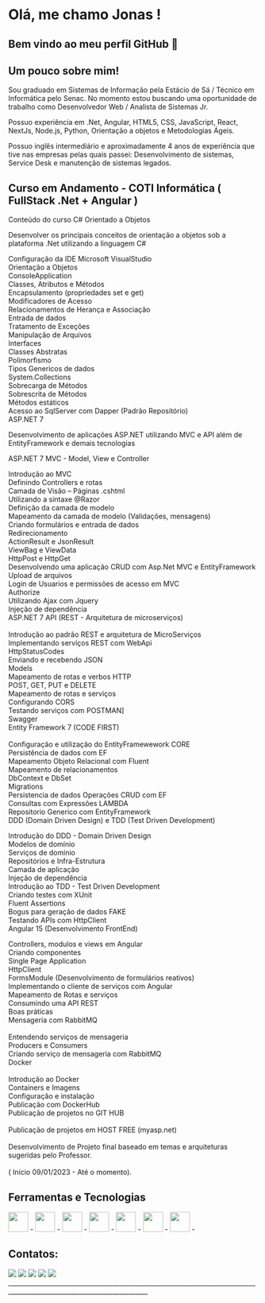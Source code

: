 # Olá, me chamo Jonas ! 
## Bem vindo ao meu perfil GitHub 👋

## Um pouco sobre mim!
Sou graduado em Sistemas de Informação pela Estácio de Sá / Técnico em Informática pelo Senac.
No momento estou buscando uma oportunidade de trabalho como Desenvolvedor Web / Analista de Sistemas Jr.

Possuo experiência em .Net, Angular, HTML5, CSS, JavaScript, React, NextJs, Node.js, Python, Orientação a objetos e Metodologias Ágeis.
 
Possuo inglês intermediário e aproximadamente 4 anos de experiência que tive nas empresas pelas quais passei:
Desenvolvimento de sistemas, Service Desk e manutenção de sistemas legados.

## Curso em Andamento - COTI Informática ( FullStack .Net + Angular )
<p> Conteúdo do curso
C# Orientado a Objetos
</p>
Desenvolver os principais conceitos de orientação a objetos sob a plataforma .Net utilizando a linguagem C#
<p>
Configuração da IDE Microsoft VisualStudio</br>
Orientação a Objetos</br>
ConsoleApplication</br>
Classes, Atributos e Métodos</br>
Encapsulamento (propriedades set e get)</br>
Modificadores de Acesso</br>
Relacionamentos de Herança e Associação</br>
Entrada de dados</br>
Tratamento de Exceções</br>
Manipulação de Arquivos</br>
Interfaces</br>
Classes Abstratas</br>
Polimorfismo</br>
Tipos Genericos de dados</br>
System.Collections </br>
Sobrecarga de Métodos</br>
Sobrescrita de Métodos</br>
Métodos estáticos</br>
Acesso ao SqlServer com Dapper (Padrão Repositório)</br>
ASP.NET 7</br>
</p>
Desenvolvimento de aplicações ASP.NET utilizando MVC e API além de EntityFramework e demais tecnologias

  ASP.NET 7 MVC - Model, View e Controller

Introdução ao MVC</br>
Definindo Controllers e rotas</br>
Camada de Visão – Páginas .cshtml</br>
Utilizando a sintaxe @Razor</br>
Definição da camada de modelo</br>
Mapeamento da camada de modelo (Validações, mensagens)</br>
Criando formulários e entrada de dados</br>
Redirecionamento</br>
ActionResult e JsonResult</br>
ViewBag e ViewData</br>
HttpPost e HttpGet</br>
Desenvolvendo uma aplicação CRUD com Asp.Net MVC e EntityFramework</br>
Upload de arquivos</br>
Login de Usuarios e permissões de acesso em MVC</br>
Authorize</br>
Utilizando Ajax com Jquery</br>
Injeção de dependência</br>
 ASP.NET 7 API (REST - Arquitetura de microserviços)</br>
</br>
Introdução ao padrão REST e arquitetura de MicroServiços</br>
Implementando serviços REST com WebApi</br>
HttpStatusCodes</br>
Enviando e recebendo JSON</br>
Models</br>
Mapeamento de rotas e verbos HTTP</br>
POST, GET, PUT e DELETE</br>
Mapeamento de rotas e serviços</br>
Configurando CORS</br>
Testando serviços com POSTMAN]</br>
Swagger</br>
 Entity Framework 7 (CODE FIRST)</br>
</br>
Configuração e utilização do EntityFramewework CORE</br>
Persistência de dados com EF</br>
Mapeamento Objeto Relacional com Fluent</br>
Mapeamento de relacionamentos </br>
DbContext e DbSet</br>
Migrations</br>
Persistencia de dados Operações CRUD com EF</br>
Consultas com Expressões LAMBDA</br>
Repositorio Generico com EntityFramework</br>
 DDD (Domain Driven Design) e TDD (Test Driven Development)</br>

Introdução do DDD - Domain Driven Design</br>
Modelos de domínio</br>
Serviços de domínio</br>
Repositórios e Infra-Estrutura</br>
Camada de aplicação</br>
Injeção de dependência</br>
Introdução ao TDD - Test Driven Development</br>
Criando testes com XUnit</br>
Fluent Assertions</br>
Bogus para geração de dados FAKE</br>
Testando APIs com HttpClient</br>
 Angular 15 (Desenvolvimento FrontEnd)</br>

Controllers, modulos e views em Angular</br>
Criando componentes</br>
Single Page Application</br>
HttpClient</br>
FormsModule (Desenvolvimento de formulários reativos)</br>
Implementando o cliente de serviços com Angular</br>
Mapeamento de Rotas e serviços</br>
Consumindo uma API REST</br>
Boas práticas</br>
Mensageria com RabbitMQ</br>
</br>
Entendendo serviços de mensageria</br>
Producers e Consumers</br>
Criando serviço de mensageria com RabbitMQ</br>
Docker</br>
</br>
Introdução ao Docker</br>
Containers e Imagens</br>
Configuração e instalação</br>
Publicação com DockerHub</br>
Publicação de projetos no GIT HUB</br>
</br>
Publicação de projetos em HOST FREE (myasp.net)</br>
</br>
Desenvolvimento de Projeto final baseado em temas e arquiteturas sugeridas pelo Professor. </br>
</br>
( Início 09/01/2023 - Até o momento).</br>

## Ferramentas e Tecnologias

<img src="https://cdn.jsdelivr.net/gh/devicons/devicon/icons/git/git-original.svg" width="40" height="40"/> - <img src="https://cdn.jsdelivr.net/gh/devicons/devicon/icons/python/python-original.svg" width="40" height="40"/> - <img src="https://cdn.jsdelivr.net/gh/devicons/devicon/icons/dotnetcore/dotnetcore-original.svg" width="40" height="40"/> -  <img src="https://upload.wikimedia.org/wikipedia/commons/thumb/c/cf/Angular_full_color_logo.svg/250px-Angular_full_color_logo.svg.png" width="40" height="40"/> - <img src="https://cdn.jsdelivr.net/gh/devicons/devicon/icons/react/react-original.svg" width="40" height="40"/> - <img src="https://cdn.pixabay.com/photo/2013/07/13/11/43/tux-158547__480.png" width="40" height="40"/> - <img src="https://cdn.jsdelivr.net/gh/devicons/devicon/icons/php/php-original.svg" width="40" height="40"/> - 

## Contatos:

<div>
<a href="https://www.youtube.com/channel/UCJqkQX9dEl4Xu3mzttZxrbg/videos" target="_blank"><img src="https://img.shields.io/badge/YouTube-FF0000?style=for-the-badge&logo=youtube&logoColor=white" target="_blank"></a>
<a href="https://instagram.com/jonasjosino" target="_blank"><img src="https://img.shields.io/badge/-Instagram-%23E4405F?style=for-the-badge&logo=instagram&logoColor=white" target="_blank"></a>
<a href="https://www.twitch.tv/jonz220" target="_blank"><img src="https://img.shields.io/badge/Twitch-9146FF?style=for-the-badge&logo=twitch&logoColor=white" target="_blank"></a>
<a href = "mailto:jjosinoms@gmail.com"><img src="https://img.shields.io/badge/Gmail-D14836?style=for-the-badge&logo=gmail&logoColor=white" target="_blank"></a>
<a href="https://www.linkedin.com/in/jonas-josino-b5064257/" target="_blank"><img src="https://img.shields.io/badge/-LinkedIn-%230077B5?style=for-the-badge&logo=linkedin&logoColor=white" target="_blank"></a>   
</div>
__________________________________________________________________________________________________________________________ <br><br>

